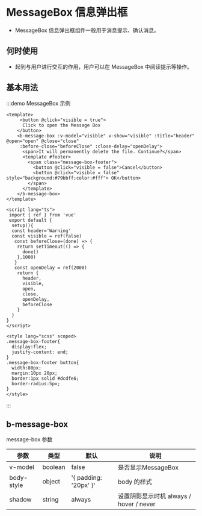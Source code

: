 <!--
 * @Author: -yayabb 2286834433@qq.com
 * @Date: 2023-01-30 15:29:15
 * @LastEditors: -yayabb 2286834433@qq.com
 * @LastEditTime: 2023-01-31 21:25:08
 * @FilePath: MessageBox文档
-->
# MessageBox 信息弹出框

- MessageBox 信息弹出框组件一般用于消息提示、确认消息。

## 何时使用

- 起到与用户进行交互的作用，用户可以在 MessageBox 中阅读提示等操作。

## 基本用法

:::demo MessageBox 示例
```vue
<template>
     <button @click="visible = true">
      Click to open the Message Box
    </button>
    <b-message-box :v-model="visible" v-show="visible" :title="header" @open="open" @close="close"
     :before-close="beforeClose" :close-delay="openDelay">
      <span>It will permanently delete the file. Continue?</span>
      <template #footer>
        <span class="message-box-footer">
          <button @click="visible = false">Cancel</button>
          <button @click="visible = false" style="background:#79bbff;color:#fff"> OK</button>
        </span>
      </template>
    </b-message-box>
</template>

<script lang="ts">
 import { ref } from 'vue'
 export default {
  setup(){
  const header='Warning'
  const visible = ref(false)
   const beforeClose=(done) => {
    return setTimeout(() => {
      done()
    },1000)
   }
   const openDelay = ref(2000)
    return {
      header,
      visible,
      open,
      close,
      openDelay,
      beforeClose
    }
  }
}
</script>

<style lang="scss" scoped>
.message-box-footer{
  display:flex;
  justify-content: end;
}
.message-box-footer button{
  width:80px;
  margin:10px 20px;
  border:1px solid #dcdfe6;
  border-radius:5px;
}
</style>
```

:::

## b-message-box

message-box 参数

| 参数       | 类型   | 默认                  | 说明                                                                            |
| ---------- | ------ | --------------------- | ------------------------------------------------------------------------------- |
| v-model     | boolean | false                     | 是否显示MessageBox |
| body-style | object | '{ padding: '20px' }' | body 的样式                                                                     |
| shadow     | string | always                | 设置阴影显示时机 always / hover / never                                         |